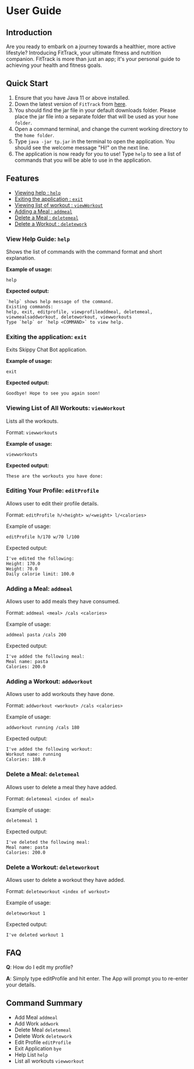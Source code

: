 # User Guide

## Introduction

Are you ready to embark on a journey towards a healthier, 
more active lifestyle? Introducing FitTrack, 
your ultimate fitness and nutrition companion. 
FitTrack is more than just an app; 
it's your personal guide to achieving your health and fitness goals.

## Quick Start

1. Ensure that you have Java 11 or above installed.
2. Down the latest version of `FitTrack` from [here](https://github.com/AY2324S1-CS2113-W12-4/tp/releases).
3. You should find the jar file in your default downloads folder. Please place the jar file into a separate folder that will be used as your `home folder`.
4. Open a command terminal, and change the current working directory to the `home folder`.
5. Type ```java -jar tp.jar``` in the terminal to open the application. You should see the welcome message "Hi!" on the next line.
6. The application is now ready for you to use! Type `help` to see a list of commands that you will be able to use in the application.


## Features 

* [Viewing help : `help`](#View-Help-Guide-help)
* [Exiting the application : `exit`](#Exiting-the-application-exit)
* [Viewing list of workout : `viewWorkout`](#viewing-list-of-all-workouts-viewworkout)
* [Adding a Meal : `addmeal`](#adding-a-meal-addmeal)
* [Delete a Meal : `deletemeal`](#delete-a-meal-deletemeal)
* [Delete a Workout : `deletework`](#delete-a-workout-deleteworkout)


### View Help Guide: `help`
Shows the list of commands with the command format and short explanation.

**Example of usage:**

```
help
```

**Expected output:**
```
`help` shows help message of the command.
Existing commands:
help, exit, editprofile, viewprofileaddmeal, deletemeal, viewmealsaddworkout, deleteworkout, viewworkouts
Type `help` or `help <COMMAND>` to view help.
```

### Exiting the application: `exit`
Exits Skippy Chat Bot application.

**Example of usage:**

```
exit
```

**Expected output:**
```
Goodbye! Hope to see you again soon!
```

### Viewing List of All Workouts: `viewWorkout`
Lists all the workouts.

Format: `viewworkouts`

**Example of usage:**
```
viewworkouts
```

**Expected output:**
```
These are the workouts you have done:

```

### Editing Your Profile: `editProfile`
Allows user to edit their profile details.

Format: `editProfile h/<height> w/<weight> l/<calories>`

Example of usage: 
```
editProfile h/170 w/70 l/100
```
Expected output:
```
I've edited the following:
Height: 170.0
Weight: 70.0
Daily calorie limit: 100.0
```

### Adding a Meal: `addmeal`
Allows user to add meals they have consumed.

Format: `addmeal <meal> /cals <calories>`

Example of usage:
```
addmeal pasta /cals 200
```
Expected output:
```
I've added the following meal:
Meal name: pasta 
Calories: 200.0
```

### Adding a Workout: `addworkout`
Allows user to add workouts they have done.

Format: `addworkout <workout> /cals <calories>`

Example of usage:
```
addworkout running /cals 180
```
Expected output:
```
I've added the following workout:
Workout name: running 
Calories: 180.0
```

### Delete a Meal: `deletemeal`
Allows user to delete a meal they have added.

Format: `deletemeal <index of meal>`

Example of usage:
```
deletemeal 1
```
Expected output:
```
I've deleted the following meal:
Meal name: pasta 
Calories: 200.0
```

### Delete a Workout: `deleteworkout`
Allows user to delete a workout they have added.

Format: `deleteworkout <index of workout>`

Example of usage:
```
deleteworkout 1
```
Expected output:
```
I've deleted workout 1
```

## FAQ

**Q**: How do I edit my profile? 

**A**: Simply type editProfile and hit enter. The App will prompt you to re-enter your details.

## Command Summary

* Add Meal `addmeal`
* Add Work `addwork`
* Delete Meal `deletemeal`
* Delete Work `deletework`
* Edit Profile `editProfile`
* Exit Application `bye`
* Help List `help`
* List all workouts `viewworkout`
